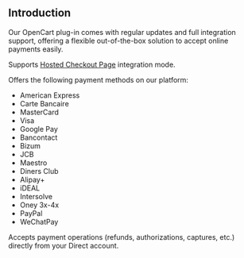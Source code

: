 ## Introduction

Our OpenCart plug-in comes with regular updates and full integration support, offering a flexible out-of-the-box solution to accept online payments easily.

Supports [Hosted Checkout Page](https://docs.direct.worldline-solutions.com/en/integration/basic-integration-methods/hosted-checkout-page) integration mode.

Offers the following payment methods on our platform:
- American Express
- Carte Bancaire
- MasterCard
- Visa
- Google Pay
- Bancontact
- Bizum
- JCB
- Maestro
- Diners Club
- Alipay+
- iDEAL
- Intersolve
- Oney 3x-4x        
- PayPal
- WeChatPay

Accepts payment operations (refunds, authorizations, captures, etc.) directly from your Direct account.
